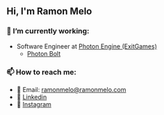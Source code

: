 ## Hi, I'm Ramon Melo

### 🔭 I’m currently working:

- Software Engineer at [Photon Engine (ExitGames)](https://www.photonengine.com/)
  - [Photon Bolt](https://www.photonengine.com/en-US/BOLT)

### 📫 How to reach me:

- 📧 Email: ramonmelo@ramonmelo.com
- 🔗 [Linkedin](https://www.linkedin.com/in/ramonmelo/)
- 📸 [Instagram](https://www.instagram.com/ramonsmelo/)

<!--
**ramonmelo/ramonmelo** is a ✨ _special_ ✨ repository because its `README.md` (this file) appears on your GitHub profile.

Here are some ideas to get you started:

- 🔭 I’m currently working on ...
- 🌱 I’m currently learning ...
- 👯 I’m looking to collaborate on ...
- 🤔 I’m looking for help with ...
- 💬 Ask me about ...
- 📫 How to reach me: ...
- 😄 Pronouns: ...
- ⚡ Fun fact: ...
-->
